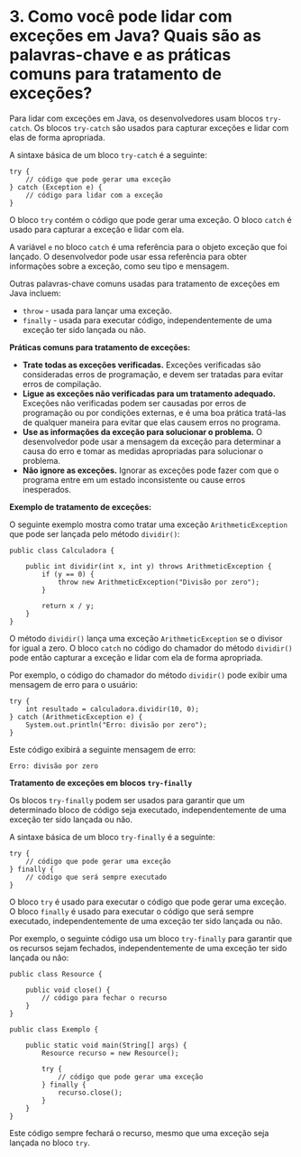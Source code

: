 # 3. Como você pode lidar com exceções em Java? Quais são as palavras-chave e as práticas comuns para tratamento de exceções? 

Para lidar com exceções em Java, os desenvolvedores usam blocos `try-catch`. Os blocos `try-catch` são usados para capturar exceções e lidar com elas de forma apropriada.

A sintaxe básica de um bloco `try-catch` é a seguinte:

```
try {
    // código que pode gerar uma exceção
} catch (Exception e) {
    // código para lidar com a exceção
}
```

O bloco `try` contém o código que pode gerar uma exceção. O bloco `catch` é usado para capturar a exceção e lidar com ela.

A variável `e` no bloco `catch` é uma referência para o objeto exceção que foi lançado. O desenvolvedor pode usar essa referência para obter informações sobre a exceção, como seu tipo e mensagem.

Outras palavras-chave comuns usadas para tratamento de exceções em Java incluem:

* `throw` - usada para lançar uma exceção.
* `finally` - usada para executar código, independentemente de uma exceção ter sido lançada ou não.

**Práticas comuns para tratamento de exceções:**

* **Trate todas as exceções verificadas.** Exceções verificadas são consideradas erros de programação, e devem ser tratadas para evitar erros de compilação.
* **Ligue as exceções não verificadas para um tratamento adequado.** Exceções não verificadas podem ser causadas por erros de programação ou por condições externas, e é uma boa prática tratá-las de qualquer maneira para evitar que elas causem erros no programa.
* **Use as informações da exceção para solucionar o problema.** O desenvolvedor pode usar a mensagem da exceção para determinar a causa do erro e tomar as medidas apropriadas para solucionar o problema.
* **Não ignore as exceções.** Ignorar as exceções pode fazer com que o programa entre em um estado inconsistente ou cause erros inesperados.

**Exemplo de tratamento de exceções:**

O seguinte exemplo mostra como tratar uma exceção `ArithmeticException` que pode ser lançada pelo método `dividir()`:

```
public class Calculadora {

    public int dividir(int x, int y) throws ArithmeticException {
        if (y == 0) {
            throw new ArithmeticException("Divisão por zero");
        }

        return x / y;
    }
}
```

O método `dividir()` lança uma exceção `ArithmeticException` se o divisor for igual a zero. O bloco `catch` no código do chamador do método `dividir()` pode então capturar a exceção e lidar com ela de forma apropriada.

Por exemplo, o código do chamador do método `dividir()` pode exibir uma mensagem de erro para o usuário:

```
try {
    int resultado = calculadora.dividir(10, 0);
} catch (ArithmeticException e) {
    System.out.println("Erro: divisão por zero");
}
```

Este código exibirá a seguinte mensagem de erro:

```
Erro: divisão por zero
```

**Tratamento de exceções em blocos `try-finally`**

Os blocos `try-finally` podem ser usados para garantir que um determinado bloco de código seja executado, independentemente de uma exceção ter sido lançada ou não.

A sintaxe básica de um bloco `try-finally` é a seguinte:

```
try {
    // código que pode gerar uma exceção
} finally {
    // código que será sempre executado
}
```

O bloco `try` é usado para executar o código que pode gerar uma exceção. O bloco `finally` é usado para executar o código que será sempre executado, independentemente de uma exceção ter sido lançada ou não.

Por exemplo, o seguinte código usa um bloco `try-finally` para garantir que os recursos sejam fechados, independentemente de uma exceção ter sido lançada ou não:

```
public class Resource {

    public void close() {
        // código para fechar o recurso
    }
}

public class Exemplo {

    public static void main(String[] args) {
        Resource recurso = new Resource();

        try {
            // código que pode gerar uma exceção
        } finally {
            recurso.close();
        }
    }
}
```

Este código sempre fechará o recurso, mesmo que uma exceção seja lançada no bloco `try`.